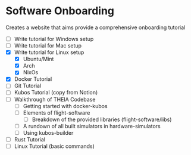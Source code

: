 # Software Onboarding

Creates a website that aims provide a comprehensive onboarding tutorial 

- [ ] Write tutorial for Windows setup
- [ ] Write tutorial for Mac setup
- [x] Write tutorial for Linux setup
  - [x] Ubuntu/Mint
  - [x] Arch
  - [x] NixOs
- [x] Docker Tutorial
- [ ] Git Tutorial
- [ ] Kubos Tutorial (copy from Notion)
- [ ] Walkthrough of THEIA Codebase
  - [ ] Getting started with docker-kubos
  - [ ] Elements of flight-software
    - [ ] Breakdown of the provided libraries (flight-software/libs)
  - [ ] A rundown of all built simulators in hardware-simulators
  - [ ] Using kubos-builder
- [ ] Rust Tutorial
- [ ] Linux Tutorial (basic commands)